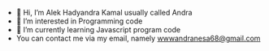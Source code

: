 - 👋 Hi, I’m Alek Hadyandra Kamal usually called Andra
- 👀 I’m interested in Programming code
- 🌱 I’m currently learning Javascript program code
- You can contact me via my email, namely wwwandranesa68@gmail.com

<!---
Xyraa2006/Xyraa2006 is a ✨ special ✨ repository because its `README.md` (this file) appears on your GitHub profile.
You can click the Preview link to take a look at your changes.
--->
